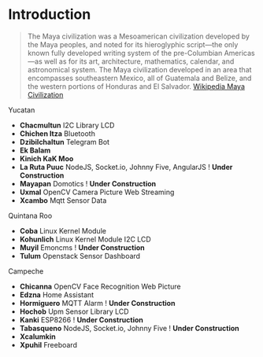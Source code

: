  # Introduction

> The Maya civilization was a Mesoamerican civilization developed by the Maya peoples, and noted for its hieroglyphic script—the only known fully developed writing system of the pre-Columbian Americas—as well as for its art, architecture, mathematics, calendar, and astronomical system. The Maya civilization developed in an area that encompasses southeastern Mexico, all of Guatemala and Belize, and the western portions of Honduras and El Salvador. [Wikipedia Maya Civilization](https://en.wikipedia.org/wiki/Maya_civilization)

Yucatan

- __Chacmultun__ I2C Library LCD
- __Chichen Itza__ Bluetooth
- __Dzibilchaltun__ Telegram Bot
- __Ek Balam__ 
- __Kinich KaK Moo__
- __La Ruta Puuc__ NodeJS, Socket.io, Johnny Five, AngularJS  ! __Under Construction__
- __Mayapan__ Domotics ! __Under Construction__
- __Uxmal__ OpenCV Camera Picture Web Streaming
- __Xcambo__ Mqtt Sensor Data

Quintana Roo

- __Coba__ Linux Kernel Module
- __Kohunlich__ Linux Kernel Module I2C LCD
- __Muyil__ Emoncms ! __Under Construction__
- __Tulum__ Openstack Sensor Dashboard

Campeche

- __Chicanna__ OpenCV Face Recognition Web Picture
- __Edzna__ Home Assistant
- __Hormiguero__ MQTT Alarm ! __Under Construction__
- __Hochob__ Upm Sensor Library LCD
- __Kanki__ ESP8266 ! __Under Construction__
- __Tabasqueno__ NodeJS, Socket.io, Johnny Five ! __Under Construction__
- __Xcalumkin__ 
- __Xpuhil__ Freeboard

